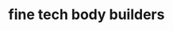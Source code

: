 ---
title: "fine tech body builders"
url: /muvattupuzha/fine-tech-body-builders/
shop: car repair
---